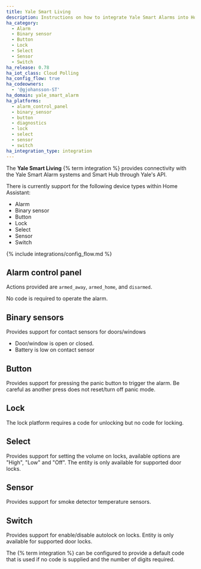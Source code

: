 ```yaml
---
title: Yale Smart Living
description: Instructions on how to integrate Yale Smart Alarms into Home Assistant.
ha_category:
  - Alarm
  - Binary sensor
  - Button
  - Lock
  - Select
  - Sensor
  - Switch
ha_release: 0.78
ha_iot_class: Cloud Polling
ha_config_flow: true
ha_codeowners:
  - '@gjohansson-ST'
ha_domain: yale_smart_alarm
ha_platforms:
  - alarm_control_panel
  - binary_sensor
  - button
  - diagnostics
  - lock
  - select
  - sensor
  - switch
ha_integration_type: integration
---
```


The **Yale Smart Living** {% term integration %} provides connectivity with the Yale Smart Alarm systems and Smart Hub through Yale's API.

There is currently support for the following device types within Home Assistant:

- Alarm
- Binary sensor
- Button
- Lock
- Select
- Sensor
- Switch

{% include integrations/config_flow.md %}

## Alarm control panel

Actions provided are `armed_away`, `armed_home`, and `disarmed`.

No code is required to operate the alarm.

## Binary sensors

Provides support for contact sensors for doors/windows

- Door/window is open or closed.
- Battery is low on contact sensor

## Button

Provides support for pressing the panic button to trigger the alarm. Be careful as another press does not reset/turn off panic mode.

## Lock

The lock platform requires a code for unlocking but no code for locking.

## Select

Provides support for setting the volume on locks, available options are "High", "Low" and "Off". The entity is only available for supported door locks.

## Sensor

Provides support for smoke detector temperature sensors.

## Switch

Provides support for enable/disable autolock on locks. Entity is only available for supported door locks.

The {% term integration %} can be configured to provide a default code that is used if no code is supplied and the number of digits required.
